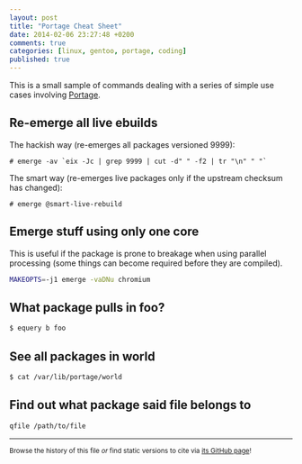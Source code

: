 ```yaml
---
layout: post
title: "Portage Cheat Sheet"
date: 2014-02-06 23:27:48 +0200
comments: true
categories: [linux, gentoo, portage, coding]
published: true
---
```


This is a small sample of commands dealing with a series of simple use cases involving [Portage](http://en.wikipedia.org/wiki/Portage_(software)).

<!-- more -->

## Re-emerge all live ebuilds
The hackish way (re-emerges all packages versioned 9999):

```console
# emerge -av `eix -Jc | grep 9999 | cut -d" " -f2 | tr "\n" " "`
```
The smart way (re-emerges live packages only if the upstream checksum has changed):

```console
# emerge @smart-live-rebuild
```

## Emerge stuff using only one core
This is useful if the package is prone to breakage when using parallel processing (some things can become required before they are compiled).

```bash
MAKEOPTS=-j1 emerge -vaDNu chromium 
```

## What package pulls in foo?

```bash
$ equery b foo
```

## See all packages in world 

```bash
$ cat /var/lib/portage/world 
```

## Find out what package said file belongs to

```bash
qfile /path/to/file
```

---
<sup>Browse the history of this file *or* find static versions to cite via [its GitHub page](https://github.com/TheChymera/chymeric_tutorials/blob/master/source/_posts/2014-02-06-portage-cheat-sheet.markdown)!</sup>
